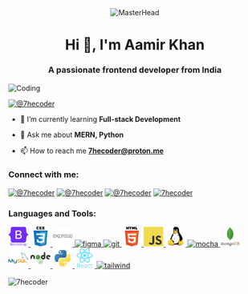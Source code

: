 <div align="center">
    <img src="https://camo.githubusercontent.com/9cad5b3dc83f24418dfc6a1d2df863fa9bf00cfcb778e260683c166f25ffb398/68747470733a2f2f706e672e706e67747265652e636f6d2f7468756d625f6261636b2f66683236302f6261636b67726f756e642f32303233313030342f706e67747265652d612d636f6e6365707475616c2d696c6c757374726174696f6e2d6f662d7765622d64657369676e2d646576656c6f706d656e742d616e642d73656f2d6f7074696d697a6174696f6e2d696e2d696d6167655f31333538343934342e706e67" alt="MasterHead" style="max-width: 100%;">
</div>
<h1 align="center">Hi 👋, I'm Aamir Khan</h1>
<h3 align="center">A passionate frontend developer from India</h3>
<img align="center" alt="Coding" width="400" src="https://media.licdn.com/dms/image/C4E12AQFS2orslcG6VA/article-cover_image-shrink_600_2000/0/1601654296846?e=2147483647&v=beta&t=itdCVYrtXaVuTDFY2naHqZsnvivxfuWmg7loyouZjDM">
<p align="left"> <a href="https://twitter.com/@7hecoder" target="blank"><img src="https://img.shields.io/twitter/follow/7hecoder?logo=twitter&style=for-the-badge" alt="@7hecoder" /></a> </p>

- 🌱 I’m currently learning **Full-stack Development**

- 💬 Ask me about **MERN, Python**

- 📫 How to reach me **7hecoder@proton.me**

<h3 align="left">Connect with me:</h3>
<p align="left">
<a href="https://twitter.com/@7hecoder" target="blank"><img align="center" src="https://raw.githubusercontent.com/rahuldkjain/github-profile-readme-generator/master/src/images/icons/Social/twitter.svg" alt="@7hecoder" height="30" width="40" /></a>
<a href="https://linkedin.com/in/@7hecoder" target="blank"><img align="center" src="https://raw.githubusercontent.com/rahuldkjain/github-profile-readme-generator/master/src/images/icons/Social/linked-in-alt.svg" alt="@7hecoder" height="30" width="40" /></a>
<a href="https://hashnode.com/@7hecoder" target="blank"><img align="center" src="https://raw.githubusercontent.com/rahuldkjain/github-profile-readme-generator/master/src/images/icons/Social/hashnode.svg" alt="@7hecoder" height="30" width="40" /></a>
<a href="https://medium.com/@7hecoder" target="blank"><img align="center" src="https://raw.githubusercontent.com/rahuldkjain/github-profile-readme-generator/master/src/images/icons/Social/medium.svg" alt="7hecoder" height="30" width="40" /></a>
</p>

<h3 align="left">Languages and Tools:</h3>
<p align="left"> <a href="https://getbootstrap.com" target="_blank" rel="noreferrer"> <img src="https://raw.githubusercontent.com/devicons/devicon/master/icons/bootstrap/bootstrap-plain-wordmark.svg" alt="bootstrap" width="40" height="40"/> </a> <a href="https://www.w3schools.com/css/" target="_blank" rel="noreferrer"> <img src="https://raw.githubusercontent.com/devicons/devicon/master/icons/css3/css3-original-wordmark.svg" alt="css3" width="40" height="40"/> </a> <a href="https://expressjs.com" target="_blank" rel="noreferrer"> <img src="https://raw.githubusercontent.com/devicons/devicon/master/icons/express/express-original-wordmark.svg" alt="express" width="40" height="40"/> </a> <a href="https://www.figma.com/" target="_blank" rel="noreferrer"> <img src="https://www.vectorlogo.zone/logos/figma/figma-icon.svg" alt="figma" width="40" height="40"/> </a> <a href="https://git-scm.com/" target="_blank" rel="noreferrer"> <img src="https://www.vectorlogo.zone/logos/git-scm/git-scm-icon.svg" alt="git" width="40" height="40"/> </a> <a href="https://www.w3.org/html/" target="_blank" rel="noreferrer"> <img src="https://raw.githubusercontent.com/devicons/devicon/master/icons/html5/html5-original-wordmark.svg" alt="html5" width="40" height="40"/> </a> <a href="https://developer.mozilla.org/en-US/docs/Web/JavaScript" target="_blank" rel="noreferrer"> <img src="https://raw.githubusercontent.com/devicons/devicon/master/icons/javascript/javascript-original.svg" alt="javascript" width="40" height="40"/> </a> <a href="https://www.linux.org/" target="_blank" rel="noreferrer"> <img src="https://raw.githubusercontent.com/devicons/devicon/master/icons/linux/linux-original.svg" alt="linux" width="40" height="40"/> </a> <a href="https://mochajs.org" target="_blank" rel="noreferrer"> <img src="https://www.vectorlogo.zone/logos/mochajs/mochajs-icon.svg" alt="mocha" width="40" height="40"/> </a> <a href="https://www.mongodb.com/" target="_blank" rel="noreferrer"> <img src="https://raw.githubusercontent.com/devicons/devicon/master/icons/mongodb/mongodb-original-wordmark.svg" alt="mongodb" width="40" height="40"/> </a> <a href="https://www.mysql.com/" target="_blank" rel="noreferrer"> <img src="https://raw.githubusercontent.com/devicons/devicon/master/icons/mysql/mysql-original-wordmark.svg" alt="mysql" width="40" height="40"/> </a> <a href="https://nodejs.org" target="_blank" rel="noreferrer"> <img src="https://raw.githubusercontent.com/devicons/devicon/master/icons/nodejs/nodejs-original-wordmark.svg" alt="nodejs" width="40" height="40"/> </a> <a href="https://www.python.org" target="_blank" rel="noreferrer"> <img src="https://raw.githubusercontent.com/devicons/devicon/master/icons/python/python-original.svg" alt="python" width="40" height="40"/> </a> <a href="https://reactjs.org/" target="_blank" rel="noreferrer"> <img src="https://raw.githubusercontent.com/devicons/devicon/master/icons/react/react-original-wordmark.svg" alt="react" width="40" height="40"/> </a> <a href="https://tailwindcss.com/" target="_blank" rel="noreferrer"> <img src="https://www.vectorlogo.zone/logos/tailwindcss/tailwindcss-icon.svg" alt="tailwind" width="40" height="40"/> </a> </p>

<p><img align="center" src="https://github-readme-stats.vercel.app/api/top-langs?username=7hecoder&show_icons=true&locale=en&layout=compact" alt="7hecoder" /></p>
